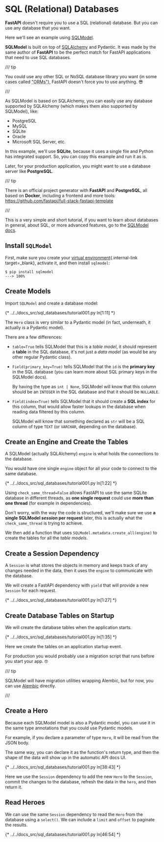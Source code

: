 # SQL (Relational) Databases

**FastAPI** doesn't require you to use a SQL (relational) database. But you can use any database that you want.

Here we'll see an example using <a href="https://sqlmodel.tiangolo.com/" class="external-link" target="_blank">SQLModel</a>.

**SQLModel** is built on top of <a href="https://www.sqlalchemy.org/" class="external-link" target="_blank">SQLAlchemy</a> and Pydantic. It was made by the same author of **FastAPI** to be the perfect match for FastAPI applications that need to use SQL databases.

/// tip

You could use any other SQL or NoSQL database library you want (in some cases called <abbr title="Object Relational Mapper, a fancy term for a library where some classes represent SQL tables and instances represent rows in those tables">"ORMs"</abbr>), FastAPI doesn't force you to use anything. 😎

///

As SQLModel is based on SQLAlchemy, you can easily use any database supported by SQLAlchemy (which makes them also supported by SQLModel), like:

* PostgreSQL
* MySQL
* SQLite
* Oracle
* Microsoft SQL Server, etc.

In this example, we'll use **SQLite**, because it uses a single file and Python has integrated support. So, you can copy this example and run it as is.

Later, for your production application, you might want to use a database server like **PostgreSQL**.

/// tip

There is an official project generator with **FastAPI** and **PostgreSQL**, all based on **Docker**, including a frontend and more tools: <a href="https://github.com/fastapi/full-stack-fastapi-template" class="external-link" target="_blank">https://github.com/fastapi/full-stack-fastapi-template</a>

///

This is a very simple and short tutorial, if you want to learn about databases in general, about SQL, or more advanced features, go to the <a href="https://sqlmodel.tiangolo.com/" class="external-link" target="_blank">SQLModel docs</a>.

## Install `SQLModel`

First, make sure you create your [virtual environment](../virtual-environments.md){.internal-link target=_blank}, activate it, and then install `sqlmodel`:

<div class="termy">

```console
$ pip install sqlmodel
---> 100%
```

</div>

## Create Models

Import `SQLModel` and create a database model:

{* ../../docs_src/sql_databases/tutorial001.py ln[1:11] *}

The `Hero` class is very similar to a Pydantic model (in fact, underneath, it actually *is* a Pydantic model).

There are a few differences:

* `table=True` tells SQLModel that this is a *table model*, it should represent a **table** in the SQL database, it's not just a *data model* (as would be any other regular Pydantic class).

* `Field(primary_key=True)` tells SQLModel that the `id` is the **primary key** in the SQL database (you can learn more about SQL primary keys in the SQLModel docs).

    By having the type as `int | None`, SQLModel will know that this column should be an `INTEGER` in the SQL database and that it should be `NULLABLE`.

* `Field(index=True)` tells SQLModel that it should create a **SQL index** for this column, that would allow faster lookups in the database when reading data filtered by this column.

    SQLModel will know that something declared as `str` will be a SQL column of type `TEXT` (or `VARCHAR`, depending on the database).

## Create an Engine and Create the Tables

A SQLModel (actually SQLAlchemy) `engine` is what holds the connections to the database.

You would have one single `engine` object for all your code to connect to the same database.

{* ../../docs_src/sql_databases/tutorial001.py ln[1:22] *}

Using `check_same_thread=False` allows FastAPI to use the same SQLite database in different threads, as **one single request** could use **more than one thread** (for example in dependencies).

Don't worry, with the way the code is structured, we'll make sure we use **a single SQLModel *session* per request** later, this is actually what the `check_same_thread` is trying to achieve.

We then add a function that uses `SQLModel.metadata.create_all(engine)` to create the tables for all the *table models*.

## Create a Session Dependency

A `Session` is what stores the objects in memory and keeps track of any changes needed in the data, then it uses the `engine` to communicate with the database.

We will create a FastAPI dependency with `yield` that will provide a new `Session` for each request.

{* ../../docs_src/sql_databases/tutorial001.py ln[1:27] *}

## Create Database Tables on Startup

We will create the database tables when the application starts.

{* ../../docs_src/sql_databases/tutorial001.py ln[1:35] *}

Here we create the tables on an application startup event.

For production you would probably use a migration script that runs before you start your app. 🤓

/// tip

SQLModel will have migration utilities wrapping Alembic, but for now, you can use <a href="https://alembic.sqlalchemy.org/en/latest/" class="external-link" target="_blank">Alembic</a> directly.

///

## Create a Hero

Because each SQLModel model is also a Pydantic model, you can use it in the same type annotations that you could use Pydantic models.

For example, if you declare a parameter of type `Hero`, it will be read from the JSON body.

The same way, you can declare it as the function's return type, and then the shape of the data will show up in the automatic API docs UI.

{* ../../docs_src/sql_databases/tutorial001.py ln[38:43] *}

</details>

Here we use the `Session` dependency to add the new `Hero` to the `Session`, commit the changes to the database, refresh the data in the `hero`, and then return it.

## Read Heroes

We can use the same `Session` dependency to read the `Hero` from the database using a `select()`. We can include a `limit` and `offset` to paginate the results.

{* ../../docs_src/sql_databases/tutorial001.py ln[46:54] *}
